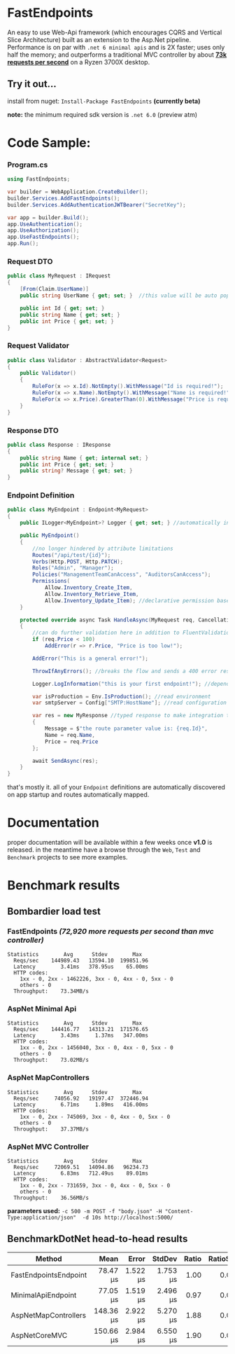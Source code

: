# FastEndpoints

An easy to use Web-Api framework (which encourages CQRS and Vertical Slice Architecture) built as an extension to the Asp.Net pipeline. Performance is on par with `.net 6 minimal apis` and is 2X faster; uses only half the memory; and outperforms a traditional MVC controller by about **[73k requests per second](#bombardier-load-test)** on a Ryzen 3700X desktop.

## Try it out...
install from nuget: `Install-Package FastEndpoints` **(currently beta)**

**note:** the minimum required sdk version is `.net 6.0` (preview atm)

# Code Sample:

### Program.cs
```csharp
using FastEndpoints;

var builder = WebApplication.CreateBuilder();
builder.Services.AddFastEndpoints();
builder.Services.AddAuthenticationJWTBearer("SecretKey");

var app = builder.Build();
app.UseAuthentication();
app.UseAuthorization();
app.UseFastEndpoints();
app.Run();
```

### Request DTO
```csharp
public class MyRequest : IRequest
{
    [From(Claim.UserName)]
    public string UserName { get; set; }  //this value will be auto populated from the user claim

    public int Id { get; set; }
    public string Name { get; set; }
    public int Price { get; set; }
}
```

### Request Validator
```csharp
public class Validator : AbstractValidator<Request>
{
    public Validator()
    {
        RuleFor(x => x.Id).NotEmpty().WithMessage("Id is required!");
        RuleFor(x => x.Name).NotEmpty().WithMessage("Name is required!");
        RuleFor(x => x.Price).GreaterThan(0).WithMessage("Price is required!");
    }
}
```

### Response DTO
```csharp
public class Response : IResponse
{
    public string Name { get; internal set; }
    public int Price { get; set; }
    public string? Message { get; set; }
}
```

### Endpoint Definition
```csharp
public class MyEndpoint : Endpoint<MyRequest>
{
    public ILogger<MyEndpoint>? Logger { get; set; } //automatically injected from services

    public MyEndpoint()
    {
        //no longer hindered by attribute limitations
        Routes("/api/test/{id}");
        Verbs(Http.POST, Http.PATCH);
        Roles("Admin", "Manager");
        Policies("ManagementTeamCanAccess", "AuditorsCanAccess");
        Permissions(
            Allow.Inventory_Create_Item,
            Allow.Inventory_Retrieve_Item,
            Allow.Inventory_Update_Item); //declarative permission based authorization
    }

    protected override async Task HandleAsync(MyRequest req, CancellationToken ct)
    {
        //can do further validation here in addition to FluentValidations rules
        if (req.Price < 100)
            AddError(r => r.Price, "Price is too low!");

        AddError("This is a general error!");

        ThrowIfAnyErrors(); //breaks the flow and sends a 400 error response containing error details.

        Logger.LogInformation("this is your first endpoint!"); //dependency injected logger

        var isProduction = Env.IsProduction(); //read environment
        var smtpServer = Config["SMTP:HostName"]; //read configuration

        var res = new MyResponse //typed response to make integration tests convenient
        {
            Message = $"the route parameter value is: {req.Id}",
            Name = req.Name,
            Price = req.Price
        };

        await SendAsync(res);
    }
}
```

that's mostly it. all of your `Endpoint` definitions are automatically discovered on app startup and routes automatically mapped.

# Documentation
proper documentation will be available within a few weeks once **v1.0** is released. in the meantime have a browse through the `Web`, `Test` and `Benchmark` projects to see more examples.

# Benchmark results

 <!-- .\bomb.exe -c 500 -m POST -f "body.json" -H "Content-Type:application/json"  -d 10s http://localhost:5000/benchmark/ok/123 -->

## Bombardier load test

### FastEndpoints *(72,920 more requests per second than mvc controller)*
```
Statistics        Avg      Stdev        Max
  Reqs/sec    144989.43   13594.10  199851.96
  Latency        3.41ms   378.95us    65.00ms
  HTTP codes:
    1xx - 0, 2xx - 1462226, 3xx - 0, 4xx - 0, 5xx - 0
    others - 0
  Throughput:    73.34MB/s
```
### AspNet Minimal Api
```
Statistics        Avg      Stdev        Max
  Reqs/sec    144416.77   14313.21  171576.65
  Latency        3.43ms     1.37ms   347.00ms
  HTTP codes:
    1xx - 0, 2xx - 1456040, 3xx - 0, 4xx - 0, 5xx - 0
    others - 0
  Throughput:    73.02MB/s
```
### AspNet MapControllers
```
Statistics        Avg      Stdev        Max
  Reqs/sec     74056.92   19197.47  372446.94
  Latency        6.71ms     1.89ms   416.00ms
  HTTP codes:
    1xx - 0, 2xx - 745069, 3xx - 0, 4xx - 0, 5xx - 0
    others - 0
  Throughput:    37.37MB/s
```
### AspNet MVC Controller
```
Statistics        Avg      Stdev        Max
  Reqs/sec     72069.51   14094.86   96234.73
  Latency        6.83ms   712.49us    89.01ms
  HTTP codes:
    1xx - 0, 2xx - 731659, 3xx - 0, 4xx - 0, 5xx - 0
    others - 0
  Throughput:    36.56MB/s
```

**parameters used:** `-c 500 -m POST -f "body.json" -H "Content-Type:application/json"  -d 10s http://localhost:5000/`
<!-- ```
{
  "FirstName": "xxc",
  "LastName": "yyy",
  "Age": 23,
  "PhoneNumbers": [
    "1111111111",
    "2222222222",
    "3333333333",
    "4444444444",
    "5555555555"
  ]
}
``` -->

## BenchmarkDotNet head-to-head results

|                Method |      Mean |    Error |   StdDev | Ratio | RatioSD |  Gen 0 | Allocated |
|---------------------- |----------:|---------:|---------:|------:|--------:|-------:|----------:|
| FastEndpointsEndpoint |  78.47 μs | 1.522 μs | 1.753 μs |  1.00 |    0.00 | 2.4414 |     21 KB |
|    MinimalApiEndpoint |  77.05 μs | 1.519 μs | 2.496 μs |  0.97 |    0.04 | 2.4414 |     21 KB |
|  AspNetMapControllers | 148.36 μs | 2.922 μs | 5.270 μs |  1.88 |    0.07 | 5.3711 |     44 KB |
|         AspNetCoreMVC | 150.66 μs | 2.984 μs | 6.550 μs |  1.90 |    0.09 | 5.3711 |     45 KB |
